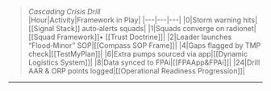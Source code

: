 > _Cascading Crisis Drill_  
|Hour|Activity|Framework in Play|
|---|---|---|
|0|Storm warning hits|[[Signal Stack]] auto‑alerts squads|
|1|Squads converge on radionet|[[Squad Framework]]• [[Trust Doctrine]]|
|2|Leader launches “Flood‑Minor” SOP|[[Compass SOP Frame]]|
|4|Gaps flagged by TMP check|[[TestMyPlan]]|
|6|Extra pumps sourced via app|[[Dynamic Logistics System]]|
|8|Data synced to FPAi|[[FPAApp&FPAi]]|
|24|Drill AAR & ORP points logged|[[Operational Readiness Progression]]|  
---